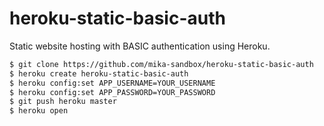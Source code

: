 # heroku-static-basic-auth

Static website hosting with BASIC authentication using Heroku.

```bash
$ git clone https://github.com/mika-sandbox/heroku-static-basic-auth
$ heroku create heroku-static-basic-auth
$ heroku config:set APP_USERNAME=YOUR_USERNAME
$ heroku config:set APP_PASSWORD=YOUR_PASSWORD
$ git push heroku master
$ heroku open
```
